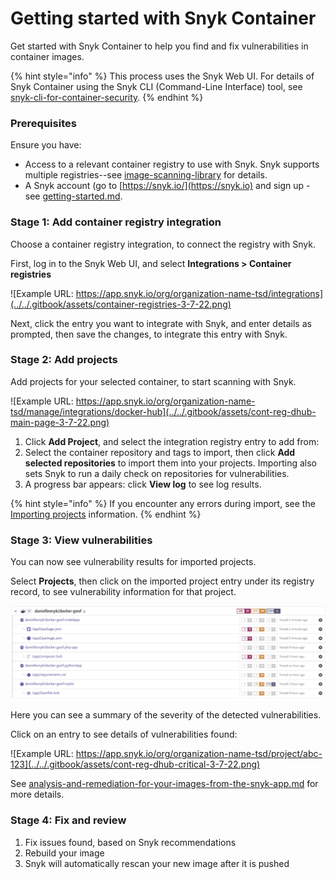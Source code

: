 # Getting started with Snyk Container

Get started with Snyk Container to help you find and fix vulnerabilities in container images.

{% hint style="info" %}
This process uses the Snyk Web UI. For details of Snyk Container using the Snyk CLI (Command-Line Interface) tool, see [snyk-cli-for-container-security](snyk-cli-for-container-security/ "mention").
{% endhint %}

### Prerequisites

Ensure you have:

* Access to a relevant container registry to use with Snyk. Snyk supports multiple registries--see [image-scanning-library](image-scanning-library/ "mention") for details.
* A Snyk account (go to [https://snyk.io/](https://snyk.io) and sign up - see [getting-started.md](../../getting-started.md "mention").

### Stage 1: Add container registry integration

Choose a container registry integration, to connect the registry with Snyk.

First, log in to the Snyk Web UI, and select **Integrations > Container registries**

![Example URL: https://app.snyk.io/org/organization-name-tsd/integrations](../../.gitbook/assets/container-registries-3-7-22.png)

Next, click the entry you want to integrate with Snyk, and enter details as prompted, then save the changes, to integrate this entry with Snyk.

### Stage 2: Add projects

Add projects for your selected container, to start scanning with Snyk.

![Example URL: https://app.snyk.io/org/organization-name-tsd/manage/integrations/docker-hub](../../.gitbook/assets/cont-reg-dhub-main-page-3-7-22.png)

1. Click **Add Project**, and select the integration registry entry to add from:
2. Select the container repository and tags to import, then click **Add selected repositories** to import them into your projects. Importing also sets Snyk to run a daily check on repositories for vulnerabilities.
3. A progress bar appears: click **View log** to see log results.

{% hint style="info" %}
If you encounter any errors during import, see the [Importing projects](https://support.snyk.io/hc/en-us/sections/360000923478-Importing-projects) information.
{% endhint %}

### Stage 3: View vulnerabilities

You can now see vulnerability results for imported projects.

Select **Projects**, then click on the imported project entry under its registry record, to see vulnerability information for that project.

![](<../../.gitbook/assets/mceclip2 (1) (1) (1) (3) (3) (4) (6) (1) (1) (1) (1) (1) (1) (1) (1) (1) (1) (1) (1) (1) (1) (1) (1) (1) (1) (1) (1) (1) (1) (1) (1) (1) (25).png>)

Here you can see a summary of the severity of the detected vulnerabilities.

Click on an entry to see details of vulnerabilities found:

![Example URL: https://app.snyk.io/org/organization-name-tsd/project/abc-123](../../.gitbook/assets/cont-reg-dhub-critical-3-7-22.png)

See [analysis-and-remediation-for-your-images-from-the-snyk-app.md](getting-around-the-snyk-container-ui/analysis-and-remediation-for-your-images-from-the-snyk-app.md "mention") for more details.

### Stage 4: Fix and review

1. Fix issues found, based on Snyk recommendations
2. Rebuild your image
3. Snyk will automatically rescan your new image after it is pushed
